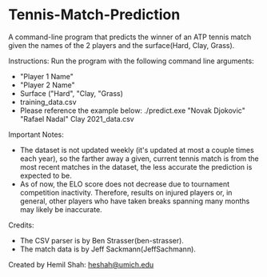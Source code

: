 # Tennis-Match-Prediction
A command-line program that predicts the winner of an ATP tennis match given the names of the 2 players and the surface(Hard, Clay, Grass).

Instructions:
Run the program with the following command line arguments:
- "Player 1 Name"
- "Player 2 Name"
- Surface ("Hard", "Clay, "Grass)
- training_data.csv
- Please reference the example below: 
./predict.exe "Novak Djokovic" "Rafael Nadal" Clay 2021_data.csv

Important Notes:
- The dataset is not updated weekly (it's updated at most a couple times each year), so the farther away a given, current tennis match is from the most recent matches in the dataset, the less accurate the prediction is expected to be. 
- As of now, the ELO score does not decrease due to tournament competition inactivity. Therefore, results on injured players or, in general, other players who have taken breaks spanning many months may likely be inaccurate.

Credits:
- The CSV parser is by Ben Strasser(ben-strasser).
- The match data is by Jeff Sackmann(JeffSachmann).

Created by Hemil Shah: <heshah@umich.edu>
